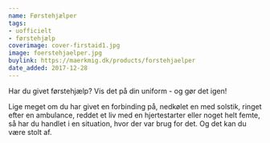 ```yaml
---
name: Førstehjælper
tags:
- uofficielt
- førstehjælp
coverimage: cover-firstaid1.jpg
image: foerstehjaelper.jpg
buylink: https://maerkmig.dk/products/forstehjaelper
date_added: 2017-12-28
---
```

Har du givet førstehjælp? Vis det på din uniform - og gør det igen!

Lige meget om du har givet en forbinding på, nedkølet en med solstik, ringet efter en ambulance, reddet et liv med en hjertestarter eller noget helt femte, så har du handlet i en situation, hvor der var brug for det. Og det kan du være stolt af.

